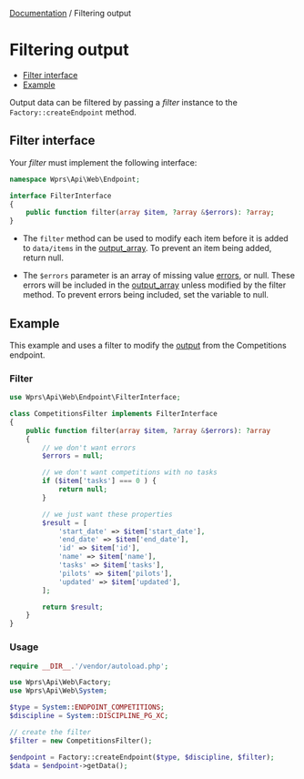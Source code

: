 [Documentation][docs] / Filtering output

# Filtering output

* [Filter interface](#filter-interface)
* [Example](#example)

Output data can be filtered by passing a _filter_ instance to the `Factory::createEndpoint` method.

## Filter interface

Your _filter_ must implement the following interface:

```php
namespace Wprs\Api\Web\Endpoint;

interface FilterInterface
{
    public function filter(array $item, ?array &$errors): ?array;
}
```

* The `filter` method can be used to modify each item before it is added to `data/items` in the
[output_array][output]. To prevent an item being added, return null.

* The `$errors` parameter is an array of missing value [errors][errors], or null. These errors will
be included in the [output_array][output] unless modified by the filter method. To prevent errors
being included, set the variable to null.

## Example

This example and uses a filter to modify the [output][comps-output] from the Competitions endpoint.

### Filter

```php
use Wprs\Api\Web\Endpoint\FilterInterface;

class CompetitionsFilter implements FilterInterface
{
    public function filter(array $item, ?array &$errors): ?array
    {
        // we don't want errors
        $errors = null;

        // we don't want competitions with no tasks
        if ($item['tasks'] === 0 ) {
            return null;
        }

        // we just want these properties
        $result = [
            'start_date' => $item['start_date'],
            'end_date' => $item['end_date'],
            'id' => $item['id'],
            'name' => $item['name'],
            'tasks' => $item['tasks'],
            'pilots' => $item['pilots'],
            'updated' => $item['updated'],
        ];

        return $result;
    }
}
```

### Usage

```php
require __DIR__.'/vendor/autoload.php';

use Wprs\Api\Web\Factory;
use Wprs\Api\Web\System;

$type = System::ENDPOINT_COMPETITIONS;
$discipline = System::DISCIPLINE_PG_XC;

// create the filter
$filter = new CompetitionsFilter();

$endpoint = Factory::createEndpoint($type, $discipline, $filter);
$data = $endpoint->getData();
```

[docs]: 00-intro.md
[options]: 00-intro.md#options
[output]: output.md#output-data
[errors]: output.md#errors
[comps-output]: competitions.md#output
